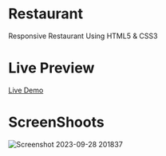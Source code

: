 # Restaurant
Responsive Restaurant Using HTML5 &amp; CSS3
# Live Preview
[Live Demo](https://abdelrahmanmohamed78.github.io/Restaurant/)
# ScreenShoots
![Screenshot 2023-09-28 201837](https://github.com/Abdelrahmanmohamed78/Restaurant/assets/94566322/8b7333d6-04f8-42e3-b5af-4d0a485a2927)
